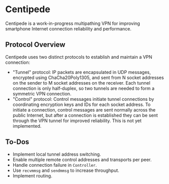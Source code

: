 # Centipede

Centipede is a work-in-progress multipathing VPN for improving smartphone Internet connection reliability and performance.

## Protocol Overview

Centipede uses two distinct protocols to establish and maintain a VPN connection:

- "Tunnel" protocol: IP packets are encapsulated in UDP messages, encrypted using ChaCha20Poly1305, and sent from N socket addresses on the sender to M socket addresses on the receiver.
  Each tunnel connection is only half-duplex, so two tunnels are needed to form a symmetric VPN connection.
- "Control" protocol: Control messages initiate tunnel connections by coordinating encryption keys and IDs for each socket address.
  To initiate a connection, control messages are sent normally across the public Internet, but after a connection is established they can be sent through the VPN tunnel for improved reliability.
  This is not yet implemented.

## To-Dos

- Implement local tunnel address switching.
- Enable multiple remote control addresses and transports per peer.
- Handle connection failure in `Controller`.
- Use `recvmmsg` and `sendmmsg` to increase throughput.
- Implement routing.